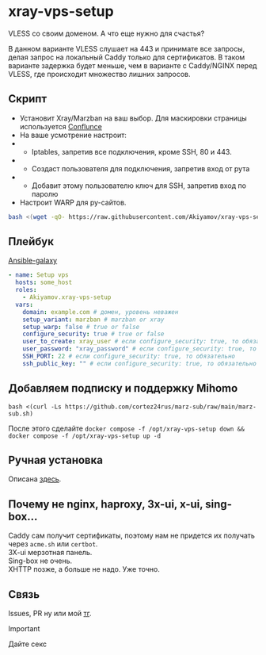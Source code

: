 # xray-vps-setup
VLESS со своим доменом. А что еще нужно для счастья?  

В данном варианте VLESS слушает на 443 и принимате все запросы, делая запрос на локальный Caddy только для сертификатов. В таком варианте задержка будет меньше, чем в варианте с Caddy/NGINX перед VLESS, где происходит множество лишних запросов. 
## Скрипт

- Установит Xray/Marzban на ваш выбор. Для маскировки страницы используется [Conflunce](https://github.com/Jolymmiles/confluence-marzban-home)
- На ваше усмотрение настроит:
- - Iptables, запретив все подключения, кроме SSH, 80 и 443.
- - Создаст пользователя для подключения, запретив вход от рута
- - Добавит этому пользователю ключ для SSH, запретив вход по паролю
- Настроит WARP для ру-сайтов.  
```bash
bash <(wget -qO- https://raw.githubusercontent.com/Akiyamov/xray-vps-setup/refs/heads/main/vps-setup.sh)
```

## Плейбук

[Ansible-galaxy](https://galaxy.ansible.com/ui/standalone/roles/Akiyamov/xray-vps-setup/install/)
```yaml
- name: Setup vps 
  hosts: some_host
  roles:
    - Akiyamov.xray-vps-setup  
  vars:
    domain: example.com # домен, уровень неважен
    setup_variant: marzban # marzban or xray
    setup_warp: false # true or false
    configure_security: true # true or false
    user_to_create: xray_user # если configure_security: true, то обязательно
    user_password: "xray_password" # если configure_security: true, то обязательно
    SSH_PORT: 22 # если configure_security: true, то обязательно
    ssh_public_key: "" # если configure_security: true, то обязательно
```

## Добавляем подписку и поддержку Mihomo

```
bash <(curl -Ls https://github.com/cortez24rus/marz-sub/raw/main/marz-sub.sh)
```
После этого сделайте `docker compose -f /opt/xray-vps-setup down && docker compose -f /opt/xray-vps-setup up -d` 


## Ручная установка

Описана [здесь](https://github.com/Akiyamov/xray-vps-setup/blob/main/install_in_docker.md).  

## Почему не nginx, haproxy, 3x-ui, x-ui, sing-box...

Caddy сам получит сертификаты, поэтому нам не придется их получать через `acme.sh` или `certbot`.  
3X-ui мерзотная панель.  
Sing-box не очень.  
XHTTP позже, а больше не надо. Уже точно. 

## Связь
Issues, PR ну или мой [тг](https://t.me/Akiyamov).

> [!IMPORTANT]
> Дайте секс